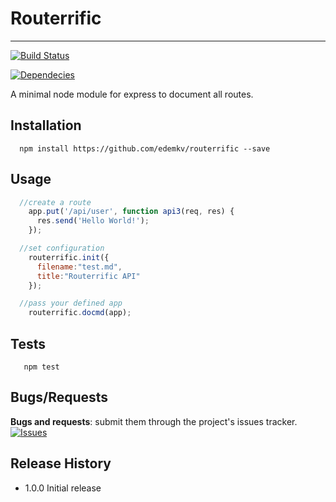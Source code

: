 # Routerrific
---------------

[![Build Status](https://travis-ci.org/edemkv/routerrific.svg)](https://travis-ci.org/edemkv/routerrific)

[![Dependecies](https://david-dm.org/edemkv/routerrific.svg)](https://david-dm.org/edemkv/routerrific)


A minimal node module for express to document all routes.


## Installation

```shell
  npm install https://github.com/edemkv/routerrific --save
```

## Usage

```js
  //create a route
	app.put('/api/user', function api3(req, res) {
	  res.send('Hello World!');
	});

  //set configuration
	routerrific.init({
	  filename:"test.md",
	  title:"Routerrific API"
	});

  //pass your defined app
	routerrific.docmd(app);
```

## Tests

```shell
   npm test
```

## Bugs/Requests

__Bugs and requests__: submit them through the project's issues tracker.<br>
[![Issues](http://img.shields.io/github/issues/USER/REPO.svg)]( https://github.com/edemkv/routerrific/issues )

## Release History

* 1.0.0 Initial release
